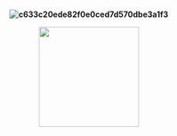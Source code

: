 <h4 align="center">
 
![c633c20ede82f0e0ced7d570dbe3a1f3](https://user-images.githubusercontent.com/70382532/138322189-2db8df52-9dcb-40a0-88a8-c365466bd33d.gif)

<div align="center">
  <a href="https://github.com/eltonbrayner">

  <img height="180em" src="https://github-readme-stats.vercel.app/api/top-langs/?username=eltonbrayner&layout=compact&langs_count=4&theme=tokyonight"/>
</div>
